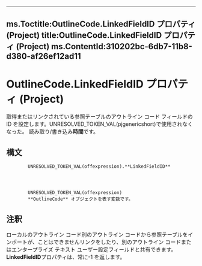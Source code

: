 

---
ms.Toctitle:OutlineCode.LinkedFieldID プロパティ (Project)
title:OutlineCode.LinkedFieldID プロパティ (Project)
ms.ContentId:310202bc-6db7-11b8-d380-af26ef12ad11
---
# OutlineCode.LinkedFieldID プロパティ (Project)




取得またはリンクされている参照テーブルのアウトライン コード フィールドの ID を設定します。UNRESOLVED_TOKEN_VAL(pjgenericshort)で使用されなくなった。 読み取り/書き込み**時間**です。

## 構文

            UNRESOLVED_TOKEN_VAL(offexpression).**LinkedFieldID**




            UNRESOLVED_TOKEN_VAL(offexpression)
            **OutlineCode** オブジェクトを表す変数です。



## 注釈
ローカルのアウトライン コード別のアウトライン コードから参照テーブルをインポートが、ことはできませんリンクをしたり、別のアウトライン コードまたはエンタープライズ テキスト ユーザー設定フィールドと共有できます。**LinkedFieldID**プロパティは、常に-1 を返します。




